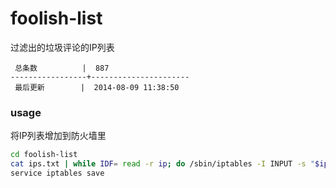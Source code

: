 foolish-list
============

过滤出的垃圾评论的IP列表

```
 总条数          |  887       
-----------------+----------------------
 最后更新        |  2014-08-09 11:38:50     
```

### usage

将IP列表增加到防火墙里

```bash
cd foolish-list
cat ips.txt | while IDF= read -r ip; do /sbin/iptables -I INPUT -s "$ip" -j DROP; done
service iptables save
```
